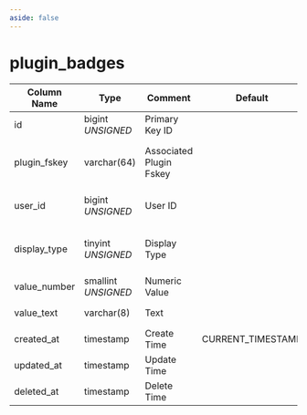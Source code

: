 ```yaml
---
aside: false
---
```


# plugin_badges

| Column Name | Type | Comment | Default | Null | Remark |
| --- | --- | --- | --- | --- | --- |
| id | bigint *UNSIGNED* | Primary Key ID |  | NO | Auto Increment |
| plugin_fskey | varchar(64) | Associated Plugin Fskey |  | NO | Related field [plugins->fskey](../plugins/plugins.md) |
| user_id | bigint *UNSIGNED* | User ID |  | NO | Related field [users->id](../users/users.md) |
| display_type | tinyint *UNSIGNED* | Display Type |  | NO | 1. Red dot / 2. Number / 3. Text |
| value_number | smallint *UNSIGNED* | Numeric Value |  | YES | Numeric content |
| value_text | varchar(8) | Text |  | YES | Pure text content |
| created_at | timestamp | Create Time | CURRENT_TIMESTAMP | NO |  |
| updated_at | timestamp | Update Time |  | YES |  |
| deleted_at | timestamp | Delete Time |  | YES |  |
